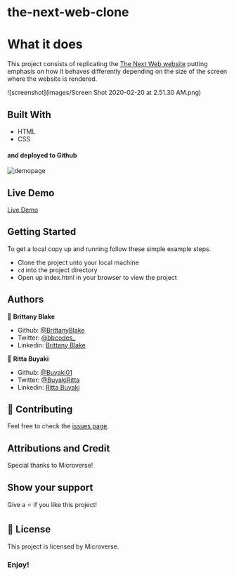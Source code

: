 # the-next-web-clone

# What it does
This project consists of replicating the <a href="https://thenextweb.com">The Next Web website</a> putting emphasis on how it behaves differently depending on the size of the screen where the website is rendered.

![screenshot](images/Screen Shot 2020-02-20 at 2.51.30 AM.png)

## Built With
- HTML
- CSS
#### and deployed to Github

![demopage]()

## Live Demo

[Live Demo](https://raw.githack.com/Buyaki01/the-next-web-clone/feature/index.html)

## Getting Started

To get a local copy up and running follow these simple example steps.
- Clone the project unto your local machine
- `cd` into the project directory
- Open up index.html in your browser to view the project

## Authors

👤 **Brittany Blake**

- Github: [@BrittanyBlake](https://github.com/BrittanyBlake)
- Twitter: [@bbcodes_](https://twitter.com/bbcodes_)
- Linkedin: [Brittany Blake](https://www.linkedin.com/in/brittany-blake-843951109/)

👤 **Ritta Buyaki**

- Github: [@Buyaki01](https://github.com/Buyaki01)
- Twitter: [@BuyakiRitta](https://twitter.com/BuyakiRitta)
- Linkedin: [Ritta Buyaki](https://www.linkedin.com/in/ritta-buyaki-b12904128/)

## 🤝 Contributing

Feel free to check the [issues page](https://github.com/Buyaki01/the-next-web-clone/issues).

## Attributions and Credit
Special thanks to Microverse!

## Show your support

Give a ⭐️ if you like this project!

## 📝 License

This project is licensed by Microverse.

### Enjoy!